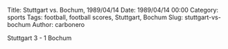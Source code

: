 Title: Stuttgart vs. Bochum, 1989/04/14
Date: 1989/04/14 00:00
Category: sports
Tags: football, football scores, Stuttgart, Bochum
Slug: stuttgart-vs-bochum
Author: carbonero


Stuttgart 3 - 1 Bochum
